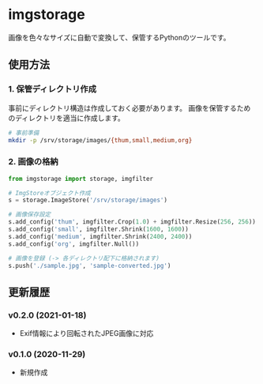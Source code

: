 # imgstorage

画像を色々なサイズに自動で変換して、保管するPythonのツールです。

## 使用方法
### 1. 保管ディレクトリ作成
事前にディレクトリ構造は作成しておく必要があります。
画像を保管するためのディレクトリを適当に作成します。

```bash
# 事前準備
mkdir -p /srv/storage/images/{thum,small,medium,org}
```

### 2. 画像の格納

```python
from imgstorage import storage, imgfilter

# ImgStoreオブジェクト作成
s = storage.ImageStore('/srv/storage/images')

# 画像保存設定
s.add_config('thum', imgfilter.Crop(1.0) + imgfilter.Resize(256, 256))
s.add_config('small', imgfilter.Shrink(1600, 1600))
s.add_config('medium', imgfilter.Shrink(2400, 2400))
s.add_config('org', imgfilter.Null())

# 画像を登録 (-> 各ディレクトリ配下に格納されます)
s.push('./sample.jpg', 'sample-converted.jpg')

```

## 更新履歴

### v0.2.0 (2021-01-18)
- Exif情報により回転されたJPEG画像に対応

### v0.1.0 (2020-11-29)
- 新規作成
